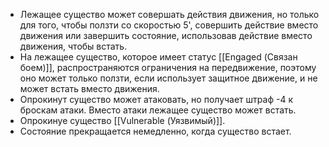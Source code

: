 - Лежащее существо может совершать действия движения, но только для того, чтобы ползти со скоростью 5', совершить действие вместо движения или завершить состояние, использовав действие вместо движения, чтобы встать. 
- На лежащее существо, которое имеет статус [[Engaged (Связан боем)]], распространяются ограничения на передвижение, поэтому оно может только ползти, если использует защитное движение, и не может встать вместо движения. 
- Опрокинут существо может атаковать, но получает штраф -4 к броскам атаки. Вместо атаки лежащее существо может встать. 
- Опрокинуе существо [[Vulnerable (Уязвимый)]]. 
- Состояние прекращается немедленно, когда существо встает.